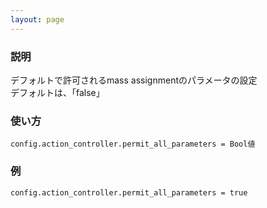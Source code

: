 ```yaml
---
layout: page
---
```

### 説明
デフォルトで許可されるmass assignmentのパラメータの設定  
デフォルトは、「false」

### 使い方
    config.action_controller.permit_all_parameters = Bool値

### 例
    config.action_controller.permit_all_parameters = true